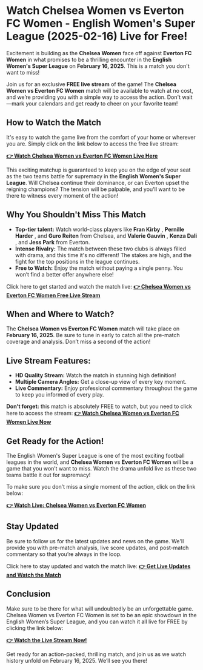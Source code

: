 # Watch Chelsea Women vs Everton FC Women - English Women's Super League (2025-02-16) Live for Free!

Excitement is building as the **Chelsea Women** face off against **Everton FC Women** in what promises to be a thrilling encounter in the **English Women's Super League** on **February 16, 2025**. This is a match you don't want to miss!

Join us for an exclusive **FREE live stream** of the game! The **Chelsea Women vs Everton FC Women** match will be available to watch at no cost, and we’re providing you with a simple way to access the action. Don't wait—mark your calendars and get ready to cheer on your favorite team!

## How to Watch the Match

It's easy to watch the game live from the comfort of your home or wherever you are. Simply click on the link below to access the free live stream:

**[👉 Watch Chelsea Women vs Everton FC Women Live Here](https://tinyurl.com/livestreamfreeo?st=Chelsea+Women+vs+Everton+FC+Women&si=ghc)**

This exciting matchup is guaranteed to keep you on the edge of your seat as the two teams battle for supremacy in the **English Women's Super League**. Will Chelsea continue their dominance, or can Everton upset the reigning champions? The tension will be palpable, and you'll want to be there to witness every moment of the action!

## Why You Shouldn't Miss This Match

- **Top-tier talent:** Watch world-class players like **Fran Kirby** , **Pernille Harder** , and **Guro Reiten** from Chelsea, and **Valerie Gauvin** , **Kenza Dali** , and **Jess Park** from Everton.
- **Intense Rivalry:** The match between these two clubs is always filled with drama, and this time it's no different! The stakes are high, and the fight for the top positions in the league continues.
- **Free to Watch:** Enjoy the match without paying a single penny. You won’t find a better offer anywhere else!

Click here to get started and watch the match live: **[👉 Chelsea Women vs Everton FC Women Free Live Stream](https://tinyurl.com/livestreamfreeo?st=Chelsea+Women+vs+Everton+FC+Women&si=ghc)**

## When and Where to Watch?

The **Chelsea Women vs Everton FC Women** match will take place on **February 16, 2025**. Be sure to tune in early to catch all the pre-match coverage and analysis. Don’t miss a second of the action!

## Live Stream Features:

- **HD Quality Stream:** Watch the match in stunning high definition!
- **Multiple Camera Angles:** Get a close-up view of every key moment.
- **Live Commentary:** Enjoy professional commentary throughout the game to keep you informed of every play.

**Don't forget:** this match is absolutely FREE to watch, but you need to click here to access the stream: **[👉 Watch Chelsea Women vs Everton FC Women Live Now](https://tinyurl.com/livestreamfreeo?st=Chelsea+Women+vs+Everton+FC+Women&si=ghc)**

## Get Ready for the Action!

The English Women's Super League is one of the most exciting football leagues in the world, and **Chelsea Women** vs **Everton FC Women** will be a game that you won’t want to miss. Watch the drama unfold live as these two teams battle it out for supremacy!

To make sure you don’t miss a single moment of the action, click on the link below:

**[👉 Watch Live: Chelsea Women vs Everton FC Women](https://tinyurl.com/livestreamfreeo?st=Chelsea+Women+vs+Everton+FC+Women&si=ghc)**

## Stay Updated

Be sure to follow us for the latest updates and news on the game. We'll provide you with pre-match analysis, live score updates, and post-match commentary so that you’re always in the loop.

Click here to stay updated and watch the match live: **[👉 Get Live Updates and Watch the Match](https://tinyurl.com/livestreamfreeo?st=Chelsea+Women+vs+Everton+FC+Women&si=ghc)**

## Conclusion

Make sure to be there for what will undoubtedly be an unforgettable game. Chelsea Women vs Everton FC Women is set to be an epic showdown in the English Women’s Super League, and you can watch it all live for FREE by clicking the link below:

**[👉 Watch the Live Stream Now!](https://tinyurl.com/livestreamfreeo?st=Chelsea+Women+vs+Everton+FC+Women&si=ghc)**

Get ready for an action-packed, thrilling match, and join us as we watch history unfold on February 16, 2025. We’ll see you there!
